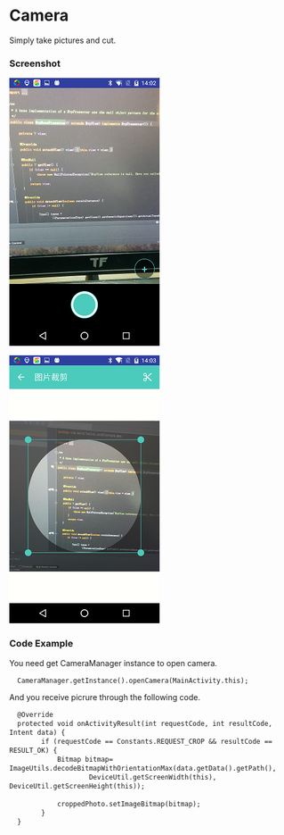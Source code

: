# Camera
Simply take pictures and cut.
### Screenshot


![](/screenshot/Screenshot_20160125-140256.png)


![](/screenshot/Screenshot_20160125-140309.png)


### Code Example

You need get CameraManager instance to open camera.

````
  CameraManager.getInstance().openCamera(MainActivity.this);
````

And you receive picrure through the following code.

```
  @Override
  protected void onActivityResult(int requestCode, int resultCode, Intent data) {
        if (requestCode == Constants.REQUEST_CROP && resultCode == RESULT_OK) {
            Bitmap bitmap= ImageUtils.decodeBitmapWithOrientationMax(data.getData().getPath(),
                    DeviceUtil.getScreenWidth(this), DeviceUtil.getScreenHeight(this));

            croppedPhoto.setImageBitmap(bitmap);
        }
  }
```

